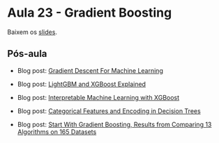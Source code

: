 # Aula 23 - Gradient Boosting

Baixem os [slides](https://docs.google.com/presentation/d/1xTZaisdNY_OlpTEPzOeCwvXxJMeqX5k1Y0XbwDpd22s/edit?usp=sharing).

## Pós-aula

- Blog post: [Gradient Descent For Machine Learning](https://machinelearningmastery.com/gradient-descent-for-machine-learning)

- Blog post: [LightGBM and XGBoost Explained](http://mlexplained.com/2018/01/05/lightgbm-and-xgboost-explained)

- Blog post: [Interpretable Machine Learning with XGBoost](https://towardsdatascience.com/interpretable-machine-learning-with-xgboost-9ec80d148d27)

- Blog post: [Categorical Features and Encoding in Decision Trees](https://medium.com/data-design/visiting-categorical-features-and-encoding-in-decision-trees-53400fa65931)

- Blog post: [Start With Gradient Boosting, Results from Comparing 13 Algorithms on 165 Datasets](https://machinelearningmastery.com/start-with-gradient-boosting)
